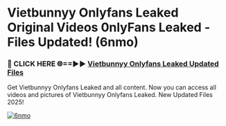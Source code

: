 # Vietbunnyy Onlyfans Leaked Original Videos 0nlyFans Leaked - Files Updated! (6nmo)

<h3>🔴 CLICK HERE 🌐==►► <a href="https://tinyurl.com/3hn5wdd3" rel="nofollow">Vietbunnyy Onlyfans Leaked Updated Files</a></h3>

Get Vietbunnyy Onlyfans Leaked and all content. Now you can access all videos and pictures of Vietbunnyy Onlyfans Leaked. New Updated Files 2025!

[![6nmo](https://i.imgur.com/4HnBqBT.gif)](https://tinyurl.com/3hn5wdd3)
